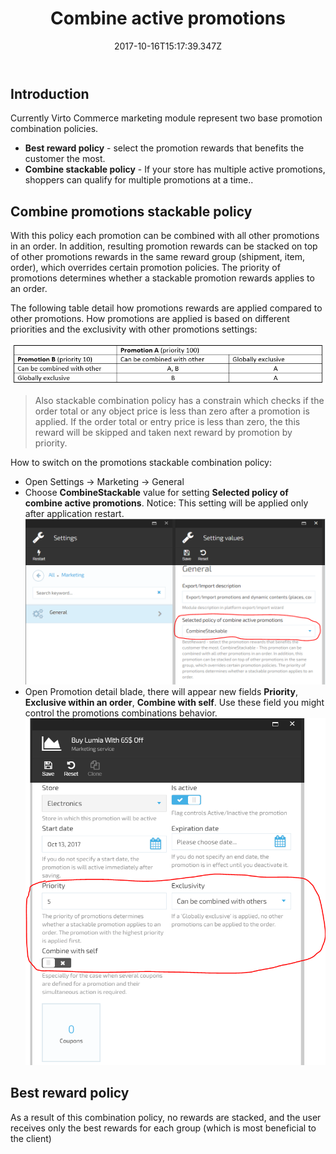 ﻿---
title: Combine active promotions
description: The list of articles about how to combining promotions works in Virto Commerce
layout: docs
date: 2017-10-16T15:17:39.347Z
priority: 3
---
## Introduction
Currently Virto Commerce marketing module represent two base promotion combination policies.
* **Best reward policy** - select the promotion rewards that benefits the customer the most.
* **Combine stackable policy** - If your store has multiple active promotions, shoppers can qualify for multiple promotions at a time..

## Combine promotions stackable policy

With this policy each promotion can be combined with all other promotions in an order.
In addition, resulting promotion  rewards can be stacked on top of other promotions rewards  in the same reward group (shipment, item, order), which overrides certain promotion policies. 
The priority of promotions determines whether a stackable promotion rewards applies to an order. 

The following table detail how promotions rewards are applied compared to other promotions. How promotions are applied is based on different priorities and the exclusivity with other promotions settings:

![](../../assets/images/docs/promotions-combining-table.png)

> Also stackable combination policy has a constrain which checks if the order total or any object price is less than zero after a promotion is applied.
If the order total or entry price is less than zero, the  this reward will be skipped and taken next reward by promotion by priority.

How to switch on the promotions stackable combination policy:
*	Open Settings -> Marketing -> General
*	Choose  **CombineStackable** value for setting **Selected policy of combine active promotions**. Notice: This setting will be applied only after application restart.
![](../../assets/images/docs/promotions-combining-setup-1.png)
*	Open Promotion detail blade, there will appear new fields **Priority**, **Exclusive within an order**, **Combine with self**. Use these field you might control the  promotions combinations behavior. 
![](../../assets/images/docs/promotions-combining-setup-2.png)

## Best reward policy
As a result of this combination policy, no rewards are stacked, and the user receives only the best rewards for each group (which is most beneficial to the client)
